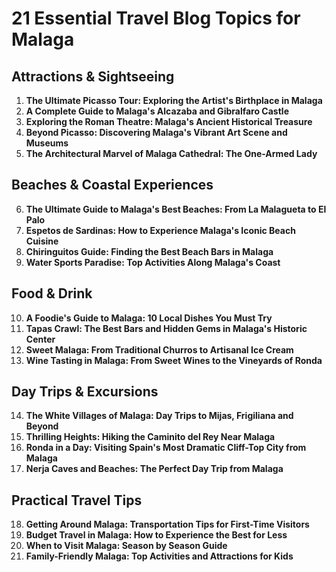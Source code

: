 # 21 Essential Travel Blog Topics for Malaga

## Attractions & Sightseeing

1. **The Ultimate Picasso Tour: Exploring the Artist's Birthplace in Malaga**
2. **A Complete Guide to Malaga's Alcazaba and Gibralfaro Castle**
3. **Exploring the Roman Theatre: Malaga's Ancient Historical Treasure**
4. **Beyond Picasso: Discovering Malaga's Vibrant Art Scene and Museums**
5. **The Architectural Marvel of Malaga Cathedral: The One-Armed Lady**

## Beaches & Coastal Experiences

6. **The Ultimate Guide to Malaga's Best Beaches: From La Malagueta to El Palo**
7. **Espetos de Sardinas: How to Experience Malaga's Iconic Beach Cuisine**
8. **Chiringuitos Guide: Finding the Best Beach Bars in Malaga**
9. **Water Sports Paradise: Top Activities Along Malaga's Coast**

## Food & Drink

10. **A Foodie's Guide to Malaga: 10 Local Dishes You Must Try**
11. **Tapas Crawl: The Best Bars and Hidden Gems in Malaga's Historic Center**
12. **Sweet Malaga: From Traditional Churros to Artisanal Ice Cream**
13. **Wine Tasting in Malaga: From Sweet Wines to the Vineyards of Ronda**

## Day Trips & Excursions

14. **The White Villages of Malaga: Day Trips to Mijas, Frigiliana and Beyond**
15. **Thrilling Heights: Hiking the Caminito del Rey Near Malaga**
16. **Ronda in a Day: Visiting Spain's Most Dramatic Cliff-Top City from Malaga**
17. **Nerja Caves and Beaches: The Perfect Day Trip from Malaga**

## Practical Travel Tips

18. **Getting Around Malaga: Transportation Tips for First-Time Visitors**
19. **Budget Travel in Malaga: How to Experience the Best for Less**
20. **When to Visit Malaga: Season by Season Guide**
21. **Family-Friendly Malaga: Top Activities and Attractions for Kids**